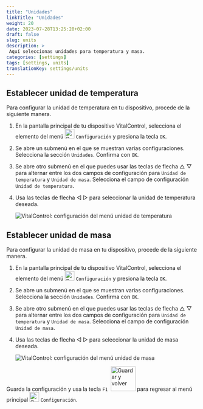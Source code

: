 ```yaml
---
title: "Unidades"
linkTitle: "Unidades"
weight: 20
date: 2023-07-28T13:25:28+02:00
draft: false
slug: units
description: >
 Aquí seleccionas unidades para temperatura y masa.
categories: [settings]
tags: [settings, units]
translationKey: settings/units
---
```

## Establecer unidad de temperatura

Para configurar la unidad de temperatura en tu dispositivo, procede de la siguiente manera.

1. En la pantalla principal de tu dispositivo VitalControl, selecciona el elemento del menú <img src="/icons/gear.svg" width="25" align="bottom" alt="Configuración" /> `Configuración` y presiona la tecla `OK`.

2. Se abre un submenú en el que se muestran varias configuraciones. Selecciona la sección `Unidades`. Confirma con `OK`.

3. Se abre otro submenú en el que puedes usar las teclas de flecha △ ▽ para alternar entre los dos campos de configuración para `Unidad de temperatura` y `Unidad de masa`. Selecciona el campo de configuración `Unidad de temperatura`.

4. Usa las teclas de flecha ◁ ▷ para seleccionar la unidad de temperatura deseada.

    ![VitalControl: configuración del menú unidad de temperatura](../images/temperature.png "Unidad de temperatura")

## Establecer unidad de masa

Para configurar la unidad de masa en tu dispositivo, procede de la siguiente manera.

1. En la pantalla principal de tu dispositivo VitalControl, selecciona el elemento del menú <img src="/icons/gear.svg" width="25" align="bottom" alt="Configuración" /> `Configuración` y presiona la tecla `OK`.

2. Se abre un submenú en el que se muestran varias configuraciones. Selecciona la sección `Unidades`. Confirma con `OK`.

3. Se abre otro submenú en el que puedes usar las teclas de flecha △ ▽ para alternar entre los dos campos de configuración para `Unidad de temperatura` y `Unidad de masa`. Selecciona el campo de configuración `Unidad de masa`.

4. Usa las teclas de flecha ◁ ▷ para seleccionar la unidad de masa deseada.

    ![VitalControl: configuración del menú unidad de masa](../images/mass.png "Unidad de masa")

Guarda la configuración y usa la tecla `F1` &nbsp;<img src="/icons/footer/save_exit.svg" width="65" align="bottom" alt="Guardar y volver" /> para regresar al menú principal <img src="/icons/gear.svg" width="25" align="bottom" alt="Configuración" /> `Configuración`.
